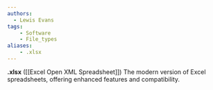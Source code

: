 ```yaml
---
authors:
  - Lewis Evans
tags:
    - Software
    - File_types
aliases:
    - .xlsx
---
```

**.xlsx** ([[Excel Open XML Spreadsheet]]) The modern version of Excel spreadsheets, offering enhanced features and compatibility.
